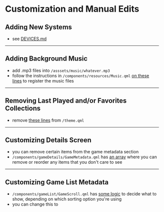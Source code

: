 # Customization and Manual Edits

## Adding New Systems
- see [DEVICES.md](DEVICES.md)

---

## Adding Background Music
- add .mp3 files into `/asssets/music/whatever.mp3`
- follow the instructions in `/components/resources/Music.qml` [on these lines](https://github.com/plaidman/retromega-next/blob/main/components/resources/Music.qml#L11-L13) to register the music files

---

## Removing Last Played and/or Favorites Collections
- remove [these lines](https://github.com/plaidman/retromega-next/blob/main/theme.qml#L134-L135) from `/theme.qml`

 ----

## Customizing Details Screen
- you can remove certain items from the game metadata section
- `/components/gameDetails/GameMetadata.qml` has [an array](https://github.com/plaidman/retromega-next/blob/main/components/gameDetails/GameMetadata.qml#L21-L25) where you can remove or reorder any items that you don't care to see

---

## Customizing Game List Metadata
- `/components/gameList/GameScroll.qml` has [some logic](https://github.com/plaidman/retromega-next/blob/main/components/gameList/GameScroll.qml#L21-L32) to decide what to show, depending on which sorting option you're using
- you can change this to
